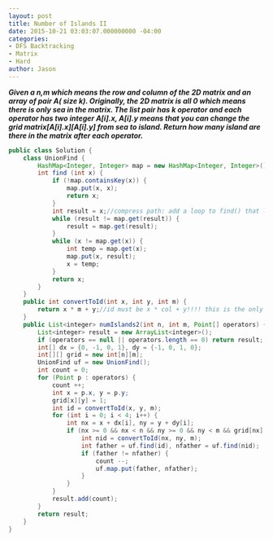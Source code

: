 ```yaml
---
layout: post
title: Number of Islands II
date: 2015-10-21 03:03:07.000000000 -04:00
categories:
- DFS Backtracking
- Matrix
- Hard
author: Jason
---
```

<p><strong><em>Given a n,m which means the row and column of the 2D matrix and an array of pair A( size k). Originally, the 2D matrix is all 0 which means there is only sea in the matrix. The list pair has k operator and each operator has two integer A[i].x, A[i].y means that you can change the grid matrix[A[i].x][A[i].y] from sea to island. Return how many island are there in the matrix after each operator.</em></strong></p>


``` java
public class Solution {
    class UnionFind {
        HashMap<Integer, Integer> map = new HashMap<Integer, Integer>();
        int find (int x) {
            if (!map.containsKey(x)) {
                map.put(x, x);
                return x;
            }
            int result = x;//compress path: add a loop to find() that links every node on the path to the root.
            while (result != map.get(result)) {
                result = map.get(result);
            }
            while (x != map.get(x)) {
                int temp = map.get(x);
                map.put(x, result);
                x = temp;
            }
            return x;
        }
    }
    public int convertToId(int x, int y, int m) {
        return x * m + y;//id must be x * col + y!!!! this is the only way to make it unique!!!
    }
    public List<integer> numIslands2(int n, int m, Point[] operators) {
        List<integer> result = new ArrayList<integer>();
        if (operators == null || operators.length == 0) return result;        
        int[] dx = {0, -1, 0, 1}, dy = {-1, 0, 1, 0};
        int[][] grid = new int[n][m];
        UnionFind uf = new UnionFind();
        int count = 0;
        for (Point p : operators) {
            count ++;
            int x = p.x, y = p.y;
            grid[x][y] = 1;
            int id = convertToId(x, y, m);
            for (int i = 0; i < 4; i++) {
                int nx = x + dx[i], ny = y + dy[i];
                if (nx >= 0 && nx < n && ny >= 0 && ny < m && grid[nx][ny] == 1) {//dont forget this condition
                    int nid = convertToId(nx, ny, m);
                    int father = uf.find(id), nfather = uf.find(nid);
                    if (father != nfather) {
                        count --;
                        uf.map.put(father, nfather);
                    }
                }
            }
            result.add(count);
        }
        return result;
    }
}
```
